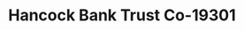 ---
f_zip-code: 42348
f_state-code: KY
title: Hancock Bank Trust Co-19301
f_phone: 270-927-8855
f_city-only: Hawesville
f_address: 220 Main Street Hawesville
f_location-unique-id: '19301'
slug: hancock-bank-trust-co-19301
updated-on: '2024-05-30T13:46:58.046Z'
created-on: '2024-05-30T13:36:59.803Z'
published-on: '2024-05-30T13:54:32.469Z'
f_city-state: cms/city/hawesville-ky.md
f_company: cms/company/hancock-bank-trust-co.md
f_state: cms/state/kentucky.md
layout: '[payday-loan].html'
tags: payday-loan
---